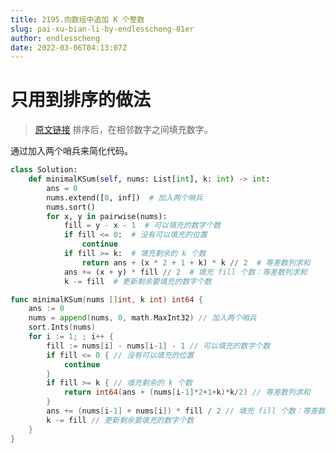 ```yaml
---
title: 2195.向数组中追加 K 个整数
slug: pai-xu-bian-li-by-endlesscheng-81er
author: endlesscheng
date: 2022-03-06T04:13:07Z
---
```

# 只用到排序的做法
 
> [原文链接](https://leetcode.cn/problems/append-k-integers-with-minimal-sum/solution/pai-xu-bian-li-by-endlesscheng-81er)
排序后，在相邻数字之间填充数字。

通过加入两个哨兵来简化代码。

```py [sol1-Python3]
class Solution:
    def minimalKSum(self, nums: List[int], k: int) -> int:
        ans = 0
        nums.extend([0, inf])  # 加入两个哨兵
        nums.sort()
        for x, y in pairwise(nums):
            fill = y - x - 1  # 可以填充的数字个数
            if fill <= 0:  # 没有可以填充的位置
                continue
            if fill >= k:  # 填充剩余的 k 个数
                return ans + (x * 2 + 1 + k) * k // 2  # 等差数列求和
            ans += (x + y) * fill // 2  # 填充 fill 个数：等差数列求和
            k -= fill  # 更新剩余要填充的数字个数
```

```go [sol1-Go]
func minimalKSum(nums []int, k int) int64 {
	ans := 0
	nums = append(nums, 0, math.MaxInt32) // 加入两个哨兵
	sort.Ints(nums)
	for i := 1; ; i++ {
		fill := nums[i] - nums[i-1] - 1 // 可以填充的数字个数
		if fill <= 0 { // 没有可以填充的位置
			continue
		}
		if fill >= k { // 填充剩余的 k 个数
			return int64(ans + (nums[i-1]*2+1+k)*k/2) // 等差数列求和
		}
		ans += (nums[i-1] + nums[i]) * fill / 2 // 填充 fill 个数：等差数列求和
		k -= fill // 更新剩余要填充的数字个数
	}
}
``` 
